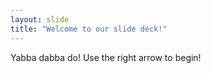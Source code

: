 ```yaml
---
layout: slide
title: "Welcome to our slide deck!"
---
```

Yabba dabba do!
Use the right arrow to begin!
